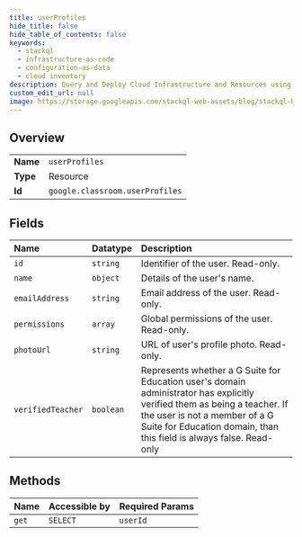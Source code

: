 ```yaml
---
title: userProfiles
hide_title: false
hide_table_of_contents: false
keywords:
  - stackql
  - infrastructure-as-code
  - configuration-as-data
  - cloud inventory
description: Query and Deploy Cloud Infrastructure and Resources using SQL
custom_edit_url: null
image: https://storage.googleapis.com/stackql-web-assets/blog/stackql-blog-post-featured-image.png
---
```

  
    

## Overview
<table><tbody>
<tr><td><b>Name</b></td><td><code>userProfiles</code></td></tr>
<tr><td><b>Type</b></td><td>Resource</td></tr>
<tr><td><b>Id</b></td><td><code>google.classroom.userProfiles</code></td></tr>
</tbody></table>

## Fields
| Name | Datatype | Description |
|:-----|:---------|:------------|
| `id` | `string` | Identifier of the user. Read-only. |
| `name` | `object` | Details of the user's name. |
| `emailAddress` | `string` | Email address of the user. Read-only. |
| `permissions` | `array` | Global permissions of the user. Read-only. |
| `photoUrl` | `string` | URL of user's profile photo. Read-only. |
| `verifiedTeacher` | `boolean` | Represents whether a G Suite for Education user's domain administrator has explicitly verified them as being a teacher. If the user is not a member of a G Suite for Education domain, than this field is always false. Read-only |
## Methods
| Name | Accessible by | Required Params |
|:-----|:--------------|:----------------|
| `get` | `SELECT` | `userId` |
